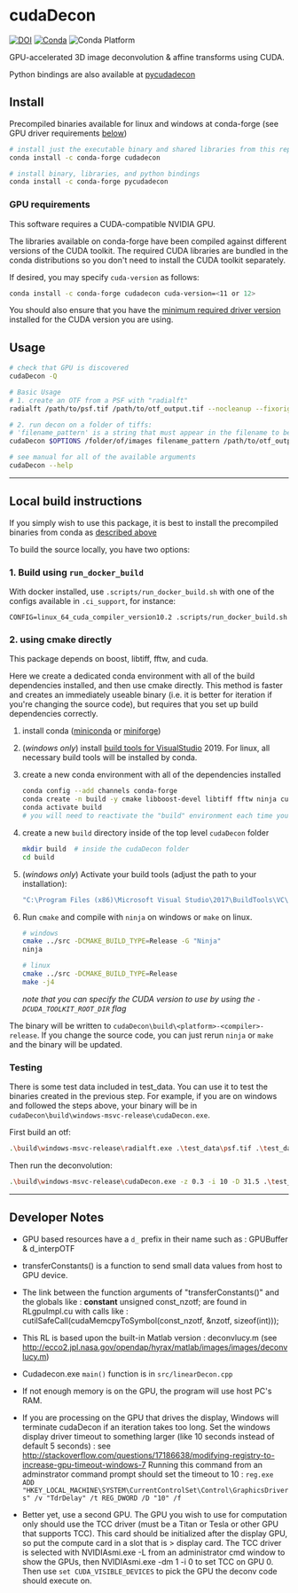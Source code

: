 # cudaDecon

[![DOI](https://zenodo.org/badge/172128164.svg)](https://zenodo.org/badge/latestdoi/172128164)
[![Conda](https://img.shields.io/conda/v/conda-forge/cudadecon)](https://github.com/conda-forge/cudadecon-feedstock)
![Conda Platform](https://img.shields.io/conda/pn/conda-forge/cudadecon)

GPU-accelerated 3D image deconvolution & affine transforms using CUDA.

Python bindings are also available at [pycudadecon](https://github.com/tlambert03/pycudadecon)

## Install

Precompiled binaries available for linux and windows at conda-forge
(see GPU driver requirements [below](#gpu-requirements))

```sh
# install just the executable binary and shared libraries from this repo
conda install -c conda-forge cudadecon

# install binary, libraries, and python bindings
conda install -c conda-forge pycudadecon
```

### GPU requirements

This software requires a CUDA-compatible NVIDIA GPU.

The libraries available on conda-forge have been compiled against different
versions of the CUDA toolkit.  The required CUDA libraries are bundled in the
conda distributions so you don't need to install the CUDA toolkit separately.

If desired, you may specify `cuda-version` as follows:

```sh
conda install -c conda-forge cudadecon cuda-version=<11 or 12>
```

You should also ensure that you have the
[minimum required driver version](https://docs.nvidia.com/deploy/cuda-compatibility/index.html#cuda-11-and-later-defaults-to-minor-version-compatibility)
installed for the CUDA version you are using.

## Usage

```sh
# check that GPU is discovered
cudaDecon -Q

# Basic Usage
# 1. create an OTF from a PSF with "radialft"
radialft /path/to/psf.tif /path/to/otf_output.tif --nocleanup --fixorigin 10

# 2. run decon on a folder of tiffs:
# 'filename_pattern' is a string that must appear in the filename to be processed
cudaDecon $OPTIONS /folder/of/images filename_pattern /path/to/otf_output.tif

# see manual for all of the available arguments
cudaDecon --help
```

-----------------------

## Local build instructions

If you simply wish to use this package, it is best to install the precompiled binaries from conda as [described above](#install)

To build the source locally, you have two options:

### 1. Build using `run_docker_build`

With docker installed, use `.scripts/run_docker_build.sh` with one of the
configs available in `.ci_support`, for instance:

```shell
CONFIG=linux_64_cuda_compiler_version10.2 .scripts/run_docker_build.sh
```

### 2. using cmake directly

This package depends on boost, libtiff, fftw, and cuda.

Here we create a dedicated conda environment with all of the build dependencies
installed, and then use cmake directly.  This method is faster and creates an
immediately useable binary (i.e. it is better for iteration if you're changing
the source code), but requires that you set up build dependencies correctly.

1. install conda ([miniconda](https://docs.conda.io/en/latest/miniconda.html) or [miniforge](https://github.com/conda-forge/miniforge))
1. (*windows only*) install [build tools for
   VisualStudio](https://visualstudio.microsoft.com/downloads)
   2019.  For linux, all necessary build tools will be installed by conda.

1. create a new conda environment with all of the dependencies installed

    ```sh
    conda config --add channels conda-forge
    conda create -n build -y cmake libboost-devel libtiff fftw ninja cuda-nvcc libcufft-dev
    conda activate build  
    # you will need to reactivate the "build" environment each time you close the terminal
    ```

1. create a new `build` directory inside of the top level `cudaDecon` folder

    ```sh
    mkdir build  # inside the cudaDecon folder
    cd build
    ```

1. (*windows only*) Activate your build tools (adjust the path to your
   installation):

    ```cmd
    "C:\Program Files (x86)\Microsoft Visual Studio\2017\BuildTools\VC\Auxiliary\Build\vcvars64.bat"
    ```

1. Run `cmake` and compile with `ninja` on windows or `make` on linux.

    ```sh
    # windows
    cmake ../src -DCMAKE_BUILD_TYPE=Release -G "Ninja"
    ninja

    # linux
    cmake ../src -DCMAKE_BUILD_TYPE=Release
    make -j4
    ```

    *note that you can specify the CUDA version to use by using the
    `-DCUDA_TOOLKIT_ROOT_DIR` flag*

The binary will be written to `cudaDecon\build\<platform>-<compiler>-release`.
If you change the source code, you can just rerun `ninja` or `make` and the
binary will be updated.

### Testing

There is some test data included in test_data.  You can use it to test the binaries
created in the previous step.  For example, if you are on windows and followed the steps
above, your binary will be in `cudaDecon\build\windows-msvc-release\cudaDecon.exe`.

First build an otf:

```sh
.\build\windows-msvc-release\radialft.exe .\test_data\psf.tif .\test_data\otf.tif --nocleanup --fixorigin 10
```

Then run the deconvolution:

```sh
.\build\windows-msvc-release\cudaDecon.exe -z 0.3 -i 10 -D 31.5 .\test_data\ im_raw .\test_data\otf.tif
```

-----------------------

## Developer Notes

* GPU based resources have a `d_` prefix in their name such as : GPUBuffer &
  d_interpOTF

* transferConstants() is a function to send small data values from host to GPU
  device.

* The link between the function arguments of "transferConstants()" and the
  globals like : __constant__ unsigned const_nzotf; are found in RLgpuImpl.cu
  with calls like : cutilSafeCall(cudaMemcpyToSymbol(const_nzotf, &nzotf,
  sizeof(int)));

* This RL is based upon the built-in Matlab version : deconvlucy.m (see
  <http://ecco2.jpl.nasa.gov/opendap/hyrax/matlab/images/images/deconvlucy.m>)

* Cudadecon.exe `main()` function is in `src/linearDecon.cpp`

* If not enough memory is on the GPU, the program will use host PC's RAM.

* If you are processing on the GPU that drives the display, Windows will
terminate cudaDecon if an iteration takes too long.  Set the windows display
driver timeout to something larger (like 10 seconds instead of default 5
seconds) : see
<http://stackoverflow.com/questions/17186638/modifying-registry-to-increase-gpu-timeout-windows-7>
Running this command from an adminstrator command prompt should set the timeout
to 10 : `reg.exe ADD
"HKEY_LOCAL_MACHINE\SYSTEM\CurrentControlSet\Control\GraphicsDrivers" /v
"TdrDelay" /t REG_DWORD /D "10" /f`

* Better yet, use a second GPU.  The GPU you wish to use for computation only
  should use the TCC driver (must be a Titan or Tesla or other GPU that supports
  TCC).  This card should be initialized after the display GPU, so put the
  compute card in a slot that is > display card.  The TCC driver is selected
  with NVIDIAsmi.exe -L from an administrator cmd window to show the GPUs, then
  NVIDIAsmi.exe -dm 1 -i 0 to set TCC on GPU 0.  Then use `set
  CUDA_VISIBLE_DEVICES` to pick the GPU the deconv code should execute on.

